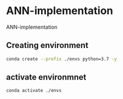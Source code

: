 # ANN-implementation
ANN-implementation


## Creating environment 

```bash
conda create --prefix ./envs python=3.7 -y
```

## activate environmnet

```bash
conda activate ./envs
```